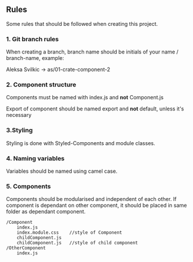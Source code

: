 ## Rules

Some rules that should be followed when creating this project.

### 1. Git branch rules

When creating a branch, branch name should be initials of your name / branch-name, example:

Aleksa Svilkic -> as/01-crate-component-2

### 2. Component structure

Components must be named with index.js and **not** Component.js

Export of component should be named export and **not** default, unless it's necessary

### 3.Styling

Styling is done with Styled-Components and module classes.

### 4. Naming variables

Variables should be named using camel case.

### 5. Components

Components should be modularised and independent of each other. If component is dependant on other component, it should be placed in same folder as dependant component.

    /Component
        index.js
        index.module.css	//style of Component
        childComponent.js
        childComponent.js	//style of child component
    /OtherComponent
        index.js
